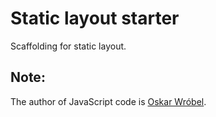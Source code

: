 # Static layout starter

Scaffolding for static layout.

## Note:
The author of JavaScript code is [Oskar Wróbel](https://github.com/oskarwrobel).
